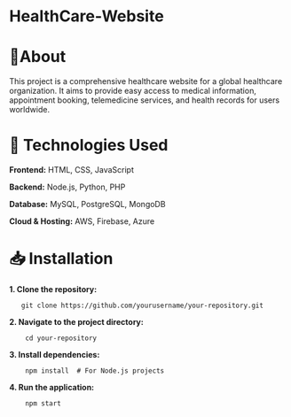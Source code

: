 # HealthCare-Website

# 📌About
This project is a comprehensive healthcare website for a global healthcare organization. It aims to provide easy access to medical information, appointment booking, telemedicine services, and health records for users worldwide.
          
# 🔧 Technologies Used
**Frontend:** HTML, CSS, JavaScript

**Backend:** Node.js, Python, PHP

**Database:** MySQL, PostgreSQL, MongoDB

**Cloud & Hosting:** AWS, Firebase, Azure

# 📥 Installation
**1. Clone the repository:**

       git clone https://github.com/yourusername/your-repository.git

       
**2. Navigate to the project directory:**

        cd your-repository


**3. Install dependencies:**

        npm install  # For Node.js projects

        
**4. Run the application:**

        npm start
